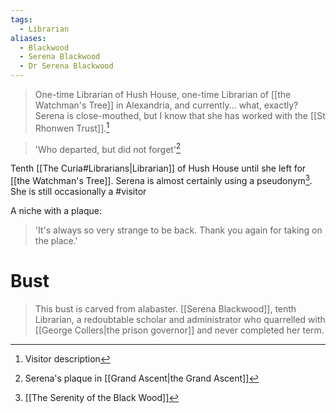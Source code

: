 ```yaml
---
tags:
  - Librarian
aliases:
  - Blackwood
  - Serena Blackwood
  - Dr Serena Blackwood
---
```

> One-time Librarian of Hush House, one-time Librarian of [[the Watchman's Tree]] in Alexandria, and currently... what, exactly? Serena is close-mouthed, but I know that she has worked with the [[St Rhonwen Trust]].[^3]

> 'Who departed, but did not forget'[^2]

Tenth [[The Curia#Librarians|Librarian]] of Hush House until she left for [[the Watchman's Tree]]. Serena is almost certainly using a pseudonym[^1]. She is still occasionally a #visitor 

A niche with a plaque: 

> 'It's always so very strange to be back. Thank you again for taking on the place.'

# Bust
> This bust is carved from alabaster.
> [[Serena Blackwood]], tenth Librarian, a redoubtable scholar and administrator who quarrelled with [[George Collers|the prison governor]] and never completed her term.

[^1]: [[The Serenity of the Black Wood]]
[^2]: Serena's plaque in [[Grand Ascent|the Grand Ascent]]
[^3]: Visitor description
